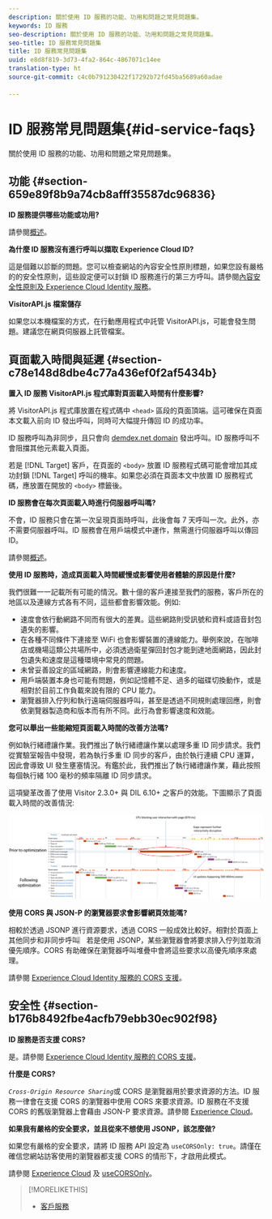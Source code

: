 ```yaml
---
description: 關於使用 ID 服務的功能、功用和問題之常見問題集。
keywords: ID 服務
seo-description: 關於使用 ID 服務的功能、功用和問題之常見問題集。
seo-title: ID 服務常見問題集
title: ID 服務常見問題集
uuid: e8d8f819-3d73-4fa2-864c-4867071c14ee
translation-type: ht
source-git-commit: c4c0b791230422f17292b72fd45ba5689a60adae

---
```



# ID 服務常見問題集{#id-service-faqs}

關於使用 ID 服務的功能、功用和問題之常見問題集。

## 功能 {#section-659e89f8b9a74cb8afff35587dc96836}

**ID 服務提供哪些功能或功用?**

請參閱[概述](../introduction/overview.md)。

**為什麼 ID 服務沒有進行呼叫以擷取 Experience Cloud ID?**

這是個難以診斷的問題。您可以檢查網站的內容安全性原則標題，如果您設有嚴格的的安全性原則，這些設定便可以封鎖 ID 服務進行的第三方呼叫。請參閱[內容安全性原則及 Experience Cloud Identity 服務](../reference/csp.md#concept-968c423a7392479db0a0d821ae9783e3)。

**VisitorAPI.js 檔案儲存**

如果您以本機檔案的方式，在行動應用程式中託管 VisitorAPI.js，可能會發生問題。建議您在網頁伺服器上託管檔案。

## 頁面載入時間與延遲 {#section-c78e148d8dbe4c77a436ef0f2af5434b}

**置入 ID 服務 VisitorAPI.js 程式庫對頁面載入時間有什麼影響?**

將 VisitorAPI.js 程式庫放置在程式碼中 `<head>` 區段的頁面頂端。這可確保在頁面本文載入前向 ID 發出呼叫，同時可大幅提升傳回 ID 的成功率。

ID 服務呼叫為非同步，且只會向 [demdex.net domain](https://marketing.adobe.com/resources/help/en_US/aam/demdex-calls.html) 發出呼叫。ID 服務呼叫不會阻擋其他元素載入頁面。

若是 [!DNL Target] 客戶，在頁面的 `<body>` 放置 ID 服務程式碼可能會增加其成功封鎖 [!DNL Target] 呼叫的機率。如果您必須在頁面本文中放置 ID 服務程式碼，應放置在開放的 `<body>` 標籤後。

**ID 服務會在每次頁面載入時進行伺服器呼叫嗎?**

不會，ID 服務只會在第一次呈現頁面時呼叫，此後會每 7 天呼叫一次。此外，亦不需要伺服器呼叫。ID 服務會在用戶端模式中運作，無需進行伺服器呼叫以傳回 ID。

請參閱[概述](../introduction/overview.md)。

**使用 ID 服務時，造成頁面載入時間緩慢或影響使用者體驗的原因是什麼?**

我們很難一一記載所有可能的情況。數十億的客戶連接至我們的服務，客戶所在的地區以及連線方式各有不同，這些都會影響效能。例如:

* 速度會依行動網路不同而有很大的差異。這些網路則受訊號和資料或語音封包遺失的影響。
* 在各種不同條件下連接至 WiFi 也會影響裝置的連線能力。舉例來說，在咖啡店或機場這類公共場所中，必須透過衛星彈回封包才能到達地面網路，因此封包遺失和速度是這種環境中常見的問題。
* 未曾妥善設定的區域網路，則會影響連線能力和速度。
* 用戶端裝置本身也可能有問題，例如記憶體不足、過多的磁碟切換動作，或是相對於目前工作負載來說有限的 CPU 能力。
* 瀏覽器排入佇列和執行遠端伺服器呼叫，甚至是透過不同規則處理回應，則會依瀏覽器製造商和版本而有所不同。此行為會影響速度和效能。

**您可以舉出一些能縮短頁面載入時間的改善方法嗎?**

例如執行緒禮讓作業。我們推出了執行緒禮讓作業以處理多重 ID 同步請求。我們從實驗室報告中發現，若為執行多重 ID 同步的客戶，由於執行連續 CPU 運算，因此會導致 UI 發生壅塞情況。有鑑於此，我們推出了執行緒禮讓作業，藉此按照每個執行緒 100 毫秒的頻率隔離 ID 同步請求。

這項變革改善了使用 Visitor 2.3.0+ 與 DIL 6.10+ 之客戶的效能。下圖顯示了頁面載入時間的改善情況:

![](assets/id_sync_improvements_copy.png)

**使用 CORS 與 JSON-P 的瀏覽器要求會影響網頁效能嗎?**

相較於透過 JSONP 進行資源要求，透過 CORS 一般成效比較好。相對於頁面上其他同步和非同步呼叫︳若是使用 JSONP，某些瀏覽器會將要求排入佇列並取消優先順序。CORS 有助確保在瀏覽器呼叫堆疊中會將這些要求以高優先順序來處理。

請參閱 [Experience Cloud Identity 服務的 CORS 支援](../reference/cors.md#concept-6c280446990d46d88ba9da15d2dcc758)。

## 安全性 {#section-b176b8492fbe4acfb79ebb30ec902f98}

**ID 服務是否支援 CORS?**

是。請參閱 [Experience Cloud Identity 服務的 CORS 支援](../reference/cors.md#concept-6c280446990d46d88ba9da15d2dcc758)。

**什麼是 CORS?**

*`Cross-Origin Resource Sharing`*&#x200B;或 CORS 是瀏覽器用於要求資源的方法。ID 服務一律會在支援 CORS 的瀏覽器中使用 CORS 來要求資源。ID 服務在不支援 CORS 的舊版瀏覽器上會藉由 JSON-P 要求資源。請參閱 [Experience Cloud](../reference/cors.md#concept-6c280446990d46d88ba9da15d2dcc758)。

**如果我有嚴格的安全要求，並且從來不想使用 JSONP，該怎麼做?**

如果您有嚴格的安全要求，請將 ID 服務 API 設定為 `useCORSOnly: true`。請僅在確信您網站訪客使用的瀏覽器都支援 CORS 的情形下，才啟用此模式。

請參閱 [Experience Cloud](../reference/cors.md#concept-6c280446990d46d88ba9da15d2dcc758) 及 [useCORSOnly](../library/function-vars/use-cors-only.md#reference-8a9a143d838b48d6b23329b84b13e1fa)。

>[!MORELIKETHIS]
>
>* [客戶服務](https://helpx.adobe.com/tw/marketing-cloud/contact-support.html)

